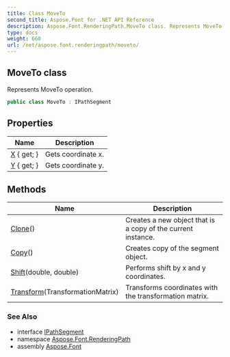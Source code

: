 ```yaml
---
title: Class MoveTo
second_title: Aspose.Font for .NET API Reference
description: Aspose.Font.RenderingPath.MoveTo class. Represents MoveTo operation
type: docs
weight: 660
url: /net/aspose.font.renderingpath/moveto/
---
```

## MoveTo class

Represents MoveTo operation.

```csharp
public class MoveTo : IPathSegment
```

## Properties

| Name | Description |
| --- | --- |
| [X](../../aspose.font.renderingpath/moveto/x/) { get; } | Gets coordinate x. |
| [Y](../../aspose.font.renderingpath/moveto/y/) { get; } | Gets coordinate y. |

## Methods

| Name | Description |
| --- | --- |
| [Clone](../../aspose.font.renderingpath/moveto/clone/)() | Creates a new object that is a copy of the current instance. |
| [Copy](../../aspose.font.renderingpath/moveto/copy/)() | Creates copy of the segment object. |
| [Shift](../../aspose.font.renderingpath/moveto/shift/)(double, double) | Performs shift by x and y coordinates. |
| [Transform](../../aspose.font.renderingpath/moveto/transform/)(TransformationMatrix) | Transforms coordinates with the transformation matrix. |

### See Also

* interface [IPathSegment](../ipathsegment/)
* namespace [Aspose.Font.RenderingPath](../../aspose.font.renderingpath/)
* assembly [Aspose.Font](../../)


